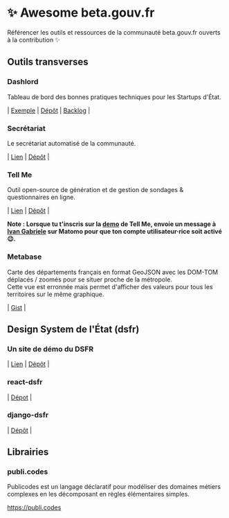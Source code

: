 # :sparkles: Awesome beta.gouv.fr
Référencer les outils et ressources de la communauté beta.gouv.fr ouverts à la contribution :sparkles:

## Outils transverses

### Dashlord
Tableau de bord des bonnes pratiques techniques pour les Startups d'État.

| [Exemple](https://dashlord.incubateur.net) | [Dépôt](https://github.com/socialgouv/dashlord) | [Backlog](https://github.com/orgs/SocialGouv/projects/13) |

### Secrétariat
Le secrétariat automatisé de la communauté.

| [Lien](https://secretariat.incubateur.net) | [Dépôt](https://github.com/betagouv/secretariat) |

### Tell Me
Outil open-source de génération et de gestion de sondages & questionnaires en ligne.

| [Lien](https://tell-me-staging.osc-fr1.scalingo.io/signup) | [Dépôt](https://github.com/betagouv/tell-me) |

__Note : Lorsque tu t'inscris sur la [demo](https://tell-me-staging.osc-fr1.scalingo.io/signup) de Tell Me, envoie un message à [Ivan Gabriele](https://mattermost.incubateur.net/betagouv/messages/@ivan.gabriele) sur Matomo pour que ton compte utilisateur·rice soit activé 😉.__

### Metabase

Carte des départements français en format GeoJSON avec les DOM-TOM déplacés / zoomés pour se situer proche de la métropole.  
Cette vue est erronnée mais permet d'afficher des valeurs pour tous les territoires sur le même graphique.

| [Gist](https://gist.github.com/paduc/026683e4fc257679d7e7dbb60cb4b1eb#file-departements-avec-outre-mer-geojson) |


## Design System de l'État (dsfr)

### Un site de démo du DSFR
| [Lien](https://template.incubateur.net) | [Dépôt](https://github.com/betagouv/template-design-system-de-l-etat/blob/main/README.md) |

### react-dsfr
| [Dépot](https://github.com/dataesr/react-dsfr) |

### django-dsfr
| [Dépôt](https://github.com/entrepreneur-interet-general/django-dsfr) |

## Librairies

### publi.codes

Publicodes est un langage déclaratif pour modéliser des domaines métiers complexes en les décomposant en règles élémentaires simples.

https://publi.codes
